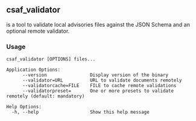 ## csaf_validator

is a tool to validate local advisories files against the JSON Schema and an optional remote validator.

### Usage

```
csaf_validator [OPTIONS] files...

Application Options:
      --version                Display version of the binary
      --validator=URL          URL to validate documents remotely
      --validatorcache=FILE    FILE to cache remote validations
      --validatorpreset=       One or more presets to validate remotely (default: mandatory)

Help Options:
  -h, --help                   Show this help message
```
